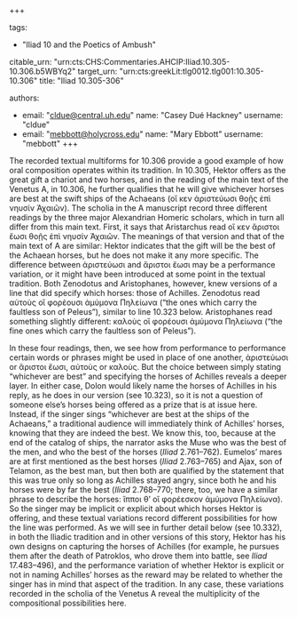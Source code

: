 +++

tags:
- "Iliad 10 and the Poetics of Ambush"

citable_urn: "urn:cts:CHS:Commentaries.AHCIP:Iliad.10.305-10.306.b5WBYq2"
target_urn: "urn:cts:greekLit:tlg0012.tlg001:10.305-10.306"
title: "Iliad 10.305-306"

authors:
- email: "cldue@central.uh.edu"
  name: "Casey Dué Hackney"
  username: "cldue"
- email: "mebbott@holycross.edu"
  name: "Mary Ebbott"
  username: "mebbott"
+++

<p>The recorded textual multiforms for 10.306 provide a good example of how oral composition operates within its tradition. In 10.305, Hektor offers as the great gift a chariot and two horses, and in the reading of the main text of the Venetus A, in 10.306, he further qualifies that he will give whichever horses are best at the swift ships of the Achaeans (οἵ κεν ἀριστεύωσι θοῇς ἐπὶ νηυσίν Ἀχαιῶν). The scholia in the A manuscript record three different readings by the three major Alexandrian Homeric scholars, which in turn all differ from this main text. First, it says that Aristarchus read οἵ κεν ἄριστοι ἔωσι θοῇς ἐπὶ νηυσίν Ἀχαιῶν. The meanings of that version and that of the main text of A are similar: Hektor indicates that the gift will be the best of the Achaean horses, but he does not make it any more specific. The difference between ἀριστεύωσι and ἄριστοι ἔωσι may be a performance variation, or it might have been introduced at some point in the textual tradition. Both Zenodotus and Aristophanes, however, knew versions of a line that did specify which horses: those of Achilles. Zenodotus read αὐτοὺς οἳ φορέουσι ἀμύμονα Πηλείωνα (“the ones which carry the faultless son of Peleus”), similar to line 10.323 below. Aristophanes read something slightly different: καλοὺς οἳ φορέουσι ἀμύμονα Πηλείωνα (“the fine ones which carry the faultless son of Peleus”).</p><p>In these four readings, then, we see how from performance to performance certain words or phrases might be used in place of one another, ἀριστεύωσι or ἄριστοι ἔωσι, αὐτοὺς or καλοὺς. But the choice between simply stating “whichever are best” and specifying the horses of Achilles reveals a deeper layer. In either case, Dolon would likely name the horses of Achilles in his reply, as he does in our version (see 10.323), so it is not a question of someone else’s horses being offered as a prize that is at issue here. Instead, if the singer sings “whichever are best at the ships of the Achaeans,” a traditional audience will immediately think of Achilles’ horses, knowing that they are indeed the best. We know this, too, because at the end of the catalog of ships, the narrator asks the Muse who was the best of the men, and who the best of the horses (<em>Iliad</em> 2.761–762). Eumelos’ mares are at first mentioned as the best horses (<em>Iliad</em> 2.763–765) and Ajax, son of Telamon, as the best man, but then both are qualified by the statement that this was true only so long as Achilles stayed angry, since both he and his horses were by far the best (<em>Iliad</em> 2.768–770; there, too, we have a similar phrase to describe the horses: ἵπποι θ’ οἳ φορέεσκον ἀμύμονα Πηλείωνα). So the singer may be implicit or explicit about which horses Hektor is offering, and these textual variations record different possibilities for how the line was performed. As we will see in further detail below (see 10.332), in both the Iliadic tradition and in other versions of this story, Hektor has his own designs on capturing the horses of Achilles (for example, he pursues them after the death of Patroklos, who drove them into battle, see <em>Iliad</em> 17.483–496), and the performance variation of whether Hektor is explicit or not in naming Achilles’ horses as the reward may be related to whether the singer has in mind that aspect of the tradition. In any case, these variations recorded in the scholia of the Venetus A reveal the multiplicity of the compositional possibilities here.</p>